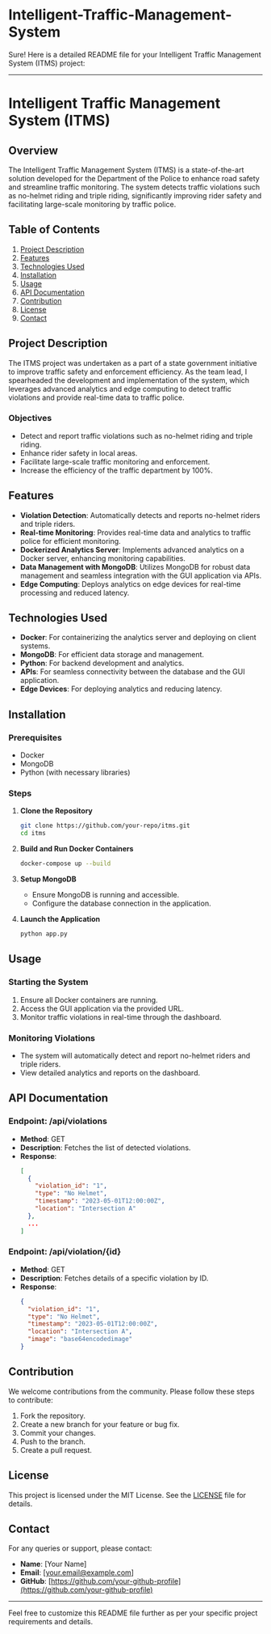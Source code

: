 # Intelligent-Traffic-Management-System


Sure! Here is a detailed README file for your Intelligent Traffic Management System (ITMS) project:

---

# Intelligent Traffic Management System (ITMS)

## Overview
The Intelligent Traffic Management System (ITMS) is a state-of-the-art solution developed for the Department of the Police to enhance road safety and streamline traffic monitoring. The system detects traffic violations such as no-helmet riding and triple riding, significantly improving rider safety and facilitating large-scale monitoring by traffic police.

## Table of Contents
1. [Project Description](#project-description)
2. [Features](#features)
3. [Technologies Used](#technologies-used)
4. [Installation](#installation)
5. [Usage](#usage)
6. [API Documentation](#api-documentation)
7. [Contribution](#contribution)
8. [License](#license)
9. [Contact](#contact)

## Project Description
The ITMS project was undertaken as a part of a state government initiative to improve traffic safety and enforcement efficiency. As the team lead, I spearheaded the development and implementation of the system, which leverages advanced analytics and edge computing to detect traffic violations and provide real-time data to traffic police.

### Objectives
- Detect and report traffic violations such as no-helmet riding and triple riding.
- Enhance rider safety in local areas.
- Facilitate large-scale traffic monitoring and enforcement.
- Increase the efficiency of the traffic department by 100%.

## Features
- **Violation Detection**: Automatically detects and reports no-helmet riders and triple riders.
- **Real-time Monitoring**: Provides real-time data and analytics to traffic police for efficient monitoring.
- **Dockerized Analytics Server**: Implements advanced analytics on a Docker server, enhancing monitoring capabilities.
- **Data Management with MongoDB**: Utilizes MongoDB for robust data management and seamless integration with the GUI application via APIs.
- **Edge Computing**: Deploys analytics on edge devices for real-time processing and reduced latency.

## Technologies Used
- **Docker**: For containerizing the analytics server and deploying on client systems.
- **MongoDB**: For efficient data storage and management.
- **Python**: For backend development and analytics.
- **APIs**: For seamless connectivity between the database and the GUI application.
- **Edge Devices**: For deploying analytics and reducing latency.

## Installation
### Prerequisites
- Docker
- MongoDB
- Python (with necessary libraries)

### Steps
1. **Clone the Repository**
   ```bash
   git clone https://github.com/your-repo/itms.git
   cd itms
   ```

2. **Build and Run Docker Containers**
   ```bash
   docker-compose up --build
   ```

3. **Setup MongoDB**
   - Ensure MongoDB is running and accessible.
   - Configure the database connection in the application.

4. **Launch the Application**
   ```bash
   python app.py
   ```

## Usage
### Starting the System
1. Ensure all Docker containers are running.
2. Access the GUI application via the provided URL.
3. Monitor traffic violations in real-time through the dashboard.

### Monitoring Violations
- The system will automatically detect and report no-helmet riders and triple riders.
- View detailed analytics and reports on the dashboard.

## API Documentation
### Endpoint: /api/violations
- **Method**: GET
- **Description**: Fetches the list of detected violations.
- **Response**:
  ```json
  [
    {
      "violation_id": "1",
      "type": "No Helmet",
      "timestamp": "2023-05-01T12:00:00Z",
      "location": "Intersection A"
    },
    ...
  ]
  ```

### Endpoint: /api/violation/{id}
- **Method**: GET
- **Description**: Fetches details of a specific violation by ID.
- **Response**:
  ```json
  {
    "violation_id": "1",
    "type": "No Helmet",
    "timestamp": "2023-05-01T12:00:00Z",
    "location": "Intersection A",
    "image": "base64encodedimage"
  }
  ```

## Contribution
We welcome contributions from the community. Please follow these steps to contribute:
1. Fork the repository.
2. Create a new branch for your feature or bug fix.
3. Commit your changes.
4. Push to the branch.
5. Create a pull request.

## License
This project is licensed under the MIT License. See the [LICENSE](LICENSE) file for details.

## Contact
For any queries or support, please contact:
- **Name**: [Your Name]
- **Email**: [your.email@example.com]
- **GitHub**: [https://github.com/your-github-profile](https://github.com/your-github-profile)

---

Feel free to customize this README file further as per your specific project requirements and details.
